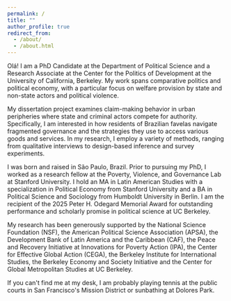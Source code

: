 ```yaml
---
permalink: /
title: ""
author_profile: true
redirect_from: 
  - /about/
  - /about.html
---
```

Olá! I am a PhD Candidate at the Department of Political Science and a Research Associate at the Center for the Politics of Development at the University of California, Berkeley. My work spans comparative politics and political economy, with a particular focus on welfare provision by state and non-state actors and political violence. 

My dissertation project examines claim-making behavior in urban peripheries where state and criminal actors compete for authority. Specifically, I am interested in how residents of Brazilian favelas navigate fragmented governance and the strategies they use to access various goods and services. In my research, I employ a variety of methods, ranging from qualitative interviews to design-based inference and survey experiments. 

I was born and raised in São Paulo, Brazil. Prior to pursuing my PhD, I worked as a research fellow at the Poverty, Violence, and Governance Lab at Stanford University. I hold an MA in Latin American Studies with a specialization in Political Economy from Stanford University and a BA in Political Science and Sociology from Humboldt University in Berlin. I am the recipient of the 2025 Peter H. Odegard Memorial Award for outstanding performance and scholarly promise in political science at UC Berkeley. 

My research has been generously supported by the National Science Foundation (NSF), the American Political Science Association (APSA), the Development Bank of Latin America and the Caribbean (CAF), the Peace and Recovery Initiative at Innovations for Poverty Action (IPA), the Center for Effective Global Action (CEGA), the Berkeley Institute for International Studies, the Berkeley Economy and Society Initiative and the Center for Global Metropolitan Studies at UC Berkeley.

If you can't find me at my desk, I am probably playing tennis at the public courts in San Francisco's Mission District or sunbathing at Dolores Park.
